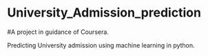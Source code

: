 # University_Admission_prediction

#A project in guidance of Coursera.

Predicting University admission using machine learning in python.
 
